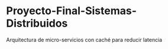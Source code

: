 # Proyecto-Final-Sistemas-Distribuidos
Arquitectura de micro-servicios con caché para reducir latencia

